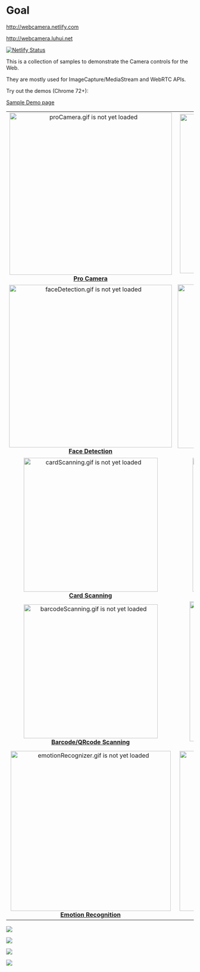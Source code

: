 # Goal
http://webcamera.netlify.com

http://webcamera.luhui.net

[![Netlify Status](https://api.netlify.com/api/v1/badges/d11f9872-f020-46e3-a267-f0e16021f28a/deploy-status)](https://app.netlify.com/sites/webcamera/deploys)


This is a collection of samples to demonstrate the Camera controls for the Web.

They are mostly used for ImageCapture/MediaStream and WebRTC APIs.


Try out the demos (Chrome 72+):

[Sample Demo page](https://riju.github.io/WebCamera/samples/)

<table cellspacing="0" cellpadding="0" style="border-collapse: collapse; border: none;">
  <tr>
    <td align="center" valign="center">
      <img src="gifs/proCamera.gif" alt="proCamera.gif is not yet loaded" width="436"/>
      <br />
      <b><a href="samples/camera/">Pro Camera</a></b>
    </td>
    <td align="center" valign="center">
      <img src="gifs/filters.gif" alt="filters.gif is not yet loaded" width="428"/>
      <br />
      <b><a href="samples/filters">Filters</a></b>
    </td>
  </tr>
  <tr>
    <td align="center" valign="center">
      <img src="gifs/faceDetection.gif" alt="faceDetection.gif is not yet loaded" width="437"/>
      <br />
      <b><a href="samples/faceDetection/">Face Detection</a></b>
    </td>
    <td align="center" valign="center">
      <img src="gifs/funnyHats.gif" alt="funnyHats.gif is not yet loaded" width="440"/>
      <br />
      <b><a href="samples/funnyHats/">Funny Hats</a></b>
    </td>
  </tr>
  <tr>
    <td align="center" valign="center">
      <img src="gifs/cardScanning.gif" alt="cardScanning.gif is not yet loaded" width="360"/>
      <br />
      <b><a href="samples/cardScanner/">Card Scanning</a></b>
    </td>
    <td align="center" valign="center">
      <img src="gifs/docScanning.gif" alt="docScanning.gif is not yet loaded" width="360"/>
      <br />
      <b><a href="samples/docScanner/">Document Scanning</a></b>
    </td>
  </tr>
  <tr>
    <td align="center" valign="center">
      <img src="gifs/barcodeScanning.gif" alt="barcodeScanning.gif is not yet loaded" width="360"/>
      <br />
      <b><a href="samples/barcodeScanner/">Barcode/QRcode Scanning</a></b>
    </td>
    <td align="center" valign="center">
      <img src="gifs/hdr.gif" alt="hdr.gif is not yet loaded" width="376"/>
      <br />
      <b><a href="samples/hdr/">HDR</a></b>
    </td>
  </tr>
    <tr>
    <td align="center" valign="center">
      <img src="gifs/emotionRecognizer.gif" alt="emotionRecognizer.gif is not yet loaded" width="430"/>
      <br />
      <b><a href="samples/emotionRecognizer/">Emotion Recognition</a></b>
    </td>
    <td align="center" valign="center">
      <img src="gifs/invisibilityCloak.gif" alt="invisibilityCloak.gif is not yet loaded" width="430"/>
      <br />
      <b><a href="samples/invisibilityCloak/">Harry Potter Invisibility Cloak</a></b>
    </td>
  </tr>
</table>

![](gifs/exposureDemo.gif)

![](gifs/focusDistance.gif)

![](gifs/cameraWebapp.gif)

![](gifs/panTilt.gif)
